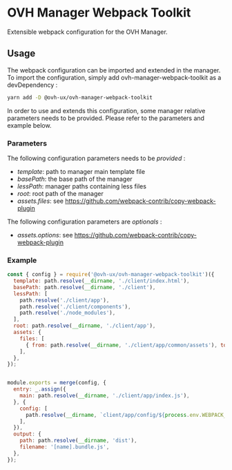 # OVH Manager Webpack Toolkit

Extensible webpack configuration for the OVH Manager.

## Usage

The webpack configuration can be imported and extended in the manager.
To import the configuration, simply add ovh-manager-webpack-toolkit as a devDependency :

```bash
yarn add -D @ovh-ux/ovh-manager-webpack-toolkit
```

In order to use and extends this configuration, some manager relative parameters needs
to be provided. Please refer to the parameters and example below.

### Parameters

The following configuration parameters needs to be _provided_ :

 - _template_: path to manager main template file
 - _basePath_: the base path of the manager
 - _lessPath_: manager paths containing less files
 - _root_: root path of the manager
 - _assets.files_: see https://github.com/webpack-contrib/copy-webpack-plugin

The following configuration parameters are _optionals_ :
 - _assets.options_: see https://github.com/webpack-contrib/copy-webpack-plugin

### Example

```js
const { config } = require('@ovh-ux/ovh-manager-webpack-toolkit')({
  template: path.resolve(__dirname, './client/index.html'),
  basePath: path.resolve(__dirname, './client'),
  lessPath: [
    path.resolve('./client/app'),
    path.resolve('./client/components'),
    path.resolve('./node_modules'),
  ],
  root: path.resolve(__dirname, './client/app'),
  assets: {
    files: [
      { from: path.resolve(__dirname, './client/app/common/assets'), to: 'assets' },
    ],
  },
});


module.exports = merge(config, {
  entry: _.assign({
    main: path.resolve(__dirname, './client/app/index.js'),
  }, {
    config: [
      path.resolve(__dirname, `client/app/config/${process.env.WEBPACK_SERVE ? 'dev' : 'prod'}.js`)
    ],
  }),
  output: {
    path: path.resolve(__dirname, 'dist'),
    filename: '[name].bundle.js',
  },
});
```
